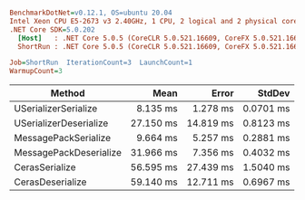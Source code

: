 ``` ini

BenchmarkDotNet=v0.12.1, OS=ubuntu 20.04
Intel Xeon CPU E5-2673 v3 2.40GHz, 1 CPU, 2 logical and 2 physical cores
.NET Core SDK=5.0.202
  [Host]   : .NET Core 5.0.5 (CoreCLR 5.0.521.16609, CoreFX 5.0.521.16609), X64 RyuJIT
  ShortRun : .NET Core 5.0.5 (CoreCLR 5.0.521.16609, CoreFX 5.0.521.16609), X64 RyuJIT

Job=ShortRun  IterationCount=3  LaunchCount=1  
WarmupCount=3  

```
|                 Method |      Mean |     Error |    StdDev |
|----------------------- |----------:|----------:|----------:|
|   USerializerSerialize |  8.135 ms |  1.278 ms | 0.0701 ms |
| USerializerDeserialize | 27.150 ms | 14.819 ms | 0.8123 ms |
|   MessagePackSerialize |  9.664 ms |  5.257 ms | 0.2881 ms |
| MessagePackDeserialize | 31.966 ms |  7.356 ms | 0.4032 ms |
|         CerasSerialize | 56.595 ms | 27.439 ms | 1.5040 ms |
|       CerasDeserialize | 59.140 ms | 12.711 ms | 0.6967 ms |

